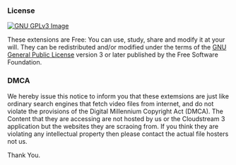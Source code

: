 
### License
[![GNU GPLv3 Image](https://www.gnu.org/graphics/gplv3-127x51.png)](http://www.gnu.org/licenses/gpl-3.0.en.html)

These extensions are Free: You can use, study, share and modify it at your will. They can be redistributed and/or modified under the terms of the
[GNU General Public License](https://www.gnu.org/licenses/gpl.html) version 3 or later published by the Free Software Foundation.


### DMCA
We hereby issue this notice to inform you that these extemsions are just like ordinary search engines that fetch video files from internet, and do not violate the provisions of the Digital Millennium Copyright Act (DMCA). The Content that they are accessing are not hosted by us or the Cloudstream 3 application but the websites they are scraoing from.
If you think they are violating any intellectual property then please contact the actual file hosters not us.

Thank You.


